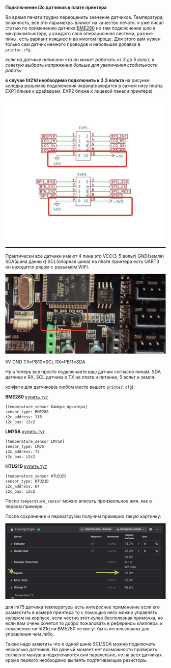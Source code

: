 **Подключение i2c датчиков к плате принтера**

Во время печати трудно переоценить значение датчиков. Температура, влажность, все эти параметры влияют на качество печати.
я уже писал статью по применению датчика [BME280](../bme280/readme.md) но там подключение шло к микрокомпьютеру, у каждого своя операционная система, разные пины,  есть вариант изящнее и во многом проще. Для этого вам нужен только сам датчик немного проводов и небольшая добавка в `printer.cfg`.

*если на датчике написано что он может работать от 3 до 5 вольт, я советую выбрать напряжение больше для увеличения стабильности работы*

**в случае ht21d необходимо подключить к 3.3 вольта**
на рисунке колодка разьемов подключения экрана(находится в самом низу платы. EXP1 ближе к драйверам, EXP2 ближе к лицевой панели принтера)

![](volt.jpg)


Практически все датчики имеют 4 пина это VCC(3-5 вольт) GND(земля) SDA(шина данных) SCL(опорная шина) на плате принтера есть UART3 он находится рядом с разъемом WIFI. 

![](topsize.jpg)

5V GND TX=PB10=SCL RX=PB11=SDA

Ну а теперь все просто подключаете ваш датчик согласно пинам. SDA датчика к RX, SCL датчика к TX на плате и питание, 5 вольт и земля.  

конфиги для датчиков(в любом месте вашего `printer.cfg`):

**BME280** [купить тут](https://alii.pub/6mct88)
```
[temperature_sensor Камера_принтера]
sensor_type: BME280
i2c_address: 118
i2c_bus: i2c2
```
**LM75A** [купить тут](https://alii.pub/6mct90)
```
[temperature_sensor LM75A]
sensor_type: LM75
i2c_address: 72
i2c_bus: i2c2
```

**HTU21D** [купить тут](https://alii.pub/6mctad)

```
[temperature_sensor HTU21D]
sensor_type: HTU21D
i2c_address: 64
i2c_bus: i2c2
```
После `temperature_sensor` можно вписать произвольное имя. как в первом примере.
 
 После сохранение и перезагрузки получим примерно такую картинку:

 ![](lm75a.jpg)

 для lm75 датчика температуры есть интересное применение если его разместить в камере принтера то с помощью него можно управлять кулером на корпусе. если честно этот кулер бесполезная примочка, но если вам очень хочется то добро пожаловать в референсы клиппера.  к сожалению ни ht21d ни BME280 не могут быть использованы для управления чем либо.

Также надо заметить что к одной шине SCL\SDA можно подключать несколько датчиков. На данный момент нет возможности проверить. согласно мануала подключаются они паралельно, но на всех датчиках кроме первого необходимо выпаять подтягивающие резисторы. 

